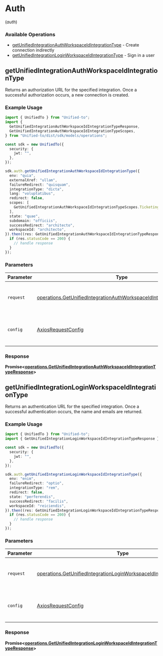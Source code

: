 # Auth
(*auth*)

### Available Operations

* [getUnifiedIntegrationAuthWorkspaceIdIntegrationType](#getunifiedintegrationauthworkspaceidintegrationtype) - Create connection indirectly
* [getUnifiedIntegrationLoginWorkspaceIdIntegrationType](#getunifiedintegrationloginworkspaceidintegrationtype) - Sign in a user

## getUnifiedIntegrationAuthWorkspaceIdIntegrationType

Returns an authorization URL for the specified integration.  Once a successful authorization occurs, a new connection is created.

### Example Usage

```typescript
import { UnifiedTo } from "Unified-to";
import {
  GetUnifiedIntegrationAuthWorkspaceIdIntegrationTypeResponse,
  GetUnifiedIntegrationAuthWorkspaceIdIntegrationTypeScopes,
} from "Unified-to/dist/sdk/models/operations";

const sdk = new UnifiedTo({
  security: {
    jwt: "",
  },
});

sdk.auth.getUnifiedIntegrationAuthWorkspaceIdIntegrationType({
  env: "quia",
  externalXref: "ullam",
  failureRedirect: "quisquam",
  integrationType: "dicta",
  lang: "voluptatibus",
  redirect: false,
  scopes: [
    GetUnifiedIntegrationAuthWorkspaceIdIntegrationTypeScopes.TicketingNoteWrite,
  ],
  state: "quae",
  subdomain: "officiis",
  successRedirect: "architecto",
  workspaceId: "architecto",
}).then((res: GetUnifiedIntegrationAuthWorkspaceIdIntegrationTypeResponse) => {
  if (res.statusCode == 200) {
    // handle response
  }
});
```

### Parameters

| Parameter                                                                                                                                                      | Type                                                                                                                                                           | Required                                                                                                                                                       | Description                                                                                                                                                    |
| -------------------------------------------------------------------------------------------------------------------------------------------------------------- | -------------------------------------------------------------------------------------------------------------------------------------------------------------- | -------------------------------------------------------------------------------------------------------------------------------------------------------------- | -------------------------------------------------------------------------------------------------------------------------------------------------------------- |
| `request`                                                                                                                                                      | [operations.GetUnifiedIntegrationAuthWorkspaceIdIntegrationTypeRequest](../../models/operations/getunifiedintegrationauthworkspaceidintegrationtyperequest.md) | :heavy_check_mark:                                                                                                                                             | The request object to use for the request.                                                                                                                     |
| `config`                                                                                                                                                       | [AxiosRequestConfig](https://axios-http.com/docs/req_config)                                                                                                   | :heavy_minus_sign:                                                                                                                                             | Available config options for making requests.                                                                                                                  |


### Response

**Promise<[operations.GetUnifiedIntegrationAuthWorkspaceIdIntegrationTypeResponse](../../models/operations/getunifiedintegrationauthworkspaceidintegrationtyperesponse.md)>**


## getUnifiedIntegrationLoginWorkspaceIdIntegrationType

Returns an authentication URL for the specified integration.  Once a successful authentication occurs, the name and emails are returned.

### Example Usage

```typescript
import { UnifiedTo } from "Unified-to";
import { GetUnifiedIntegrationLoginWorkspaceIdIntegrationTypeResponse } from "Unified-to/dist/sdk/models/operations";

const sdk = new UnifiedTo({
  security: {
    jwt: "",
  },
});

sdk.auth.getUnifiedIntegrationLoginWorkspaceIdIntegrationType({
  env: "enim",
  failureRedirect: "optio",
  integrationType: "rem",
  redirect: false,
  state: "perferendis",
  successRedirect: "facilis",
  workspaceId: "reiciendis",
}).then((res: GetUnifiedIntegrationLoginWorkspaceIdIntegrationTypeResponse) => {
  if (res.statusCode == 200) {
    // handle response
  }
});
```

### Parameters

| Parameter                                                                                                                                                        | Type                                                                                                                                                             | Required                                                                                                                                                         | Description                                                                                                                                                      |
| ---------------------------------------------------------------------------------------------------------------------------------------------------------------- | ---------------------------------------------------------------------------------------------------------------------------------------------------------------- | ---------------------------------------------------------------------------------------------------------------------------------------------------------------- | ---------------------------------------------------------------------------------------------------------------------------------------------------------------- |
| `request`                                                                                                                                                        | [operations.GetUnifiedIntegrationLoginWorkspaceIdIntegrationTypeRequest](../../models/operations/getunifiedintegrationloginworkspaceidintegrationtyperequest.md) | :heavy_check_mark:                                                                                                                                               | The request object to use for the request.                                                                                                                       |
| `config`                                                                                                                                                         | [AxiosRequestConfig](https://axios-http.com/docs/req_config)                                                                                                     | :heavy_minus_sign:                                                                                                                                               | Available config options for making requests.                                                                                                                    |


### Response

**Promise<[operations.GetUnifiedIntegrationLoginWorkspaceIdIntegrationTypeResponse](../../models/operations/getunifiedintegrationloginworkspaceidintegrationtyperesponse.md)>**


